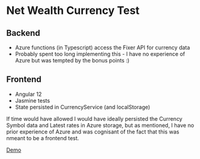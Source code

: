 # Net Wealth Currency Test

## Backend
- Azure functions (in Typescript) access the Fixer API for currency data
- Probably spent too long implementing this - I have no experience of Azure but was tempted by the bonus points :)

## Frontend
- Angular 12
- Jasmine tests
- State persisted in CurrencyService (and localStorage)

If time would have allowed I would have ideally persisted the Currency Symbol data and Latest rates in Azure storage, but as mentioned, I have no prior experience of Azure and was cognisant of the fact that this was nmeant to be a frontend test.

[Demo](https://nw-currency-converter.azurewebsites.net)

